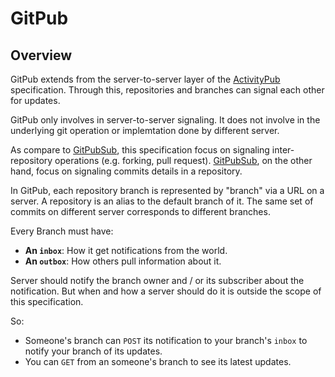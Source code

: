 # GitPub

## Overview

GitPub extends from the server-to-server layer of the [ActivityPub][activitypub] specification. Through this, repositories and branches can signal each other for updates.

GitPub only involves in server-to-server signaling. It does not involve in the underlying git operation or implemtation done by different server.

As compare to [GitPubSub][gitpubsub], this specification focus on signaling inter-repository operations (e.g. forking, pull request). [GitPubSub][gitpubsub], on the other hand, focus on signaling commits details in a repository.

In GitPub, each repository branch is represented by "branch" via a URL on a server. A repository is an alias to the default branch of it. The same set of commits on different server corresponds to different branches. 

Every Branch must have:

* **An `inbox`**: How it get notifications from the world.
* **An `outbox`**: How others pull information about it.

Server should notify the branch owner and / or its subscriber about the notification. But when and how a server should do it is outside the scope of this specification.

So:

* Someone's branch can `POST` its notification to your branch's `inbox` to notify your branch of its updates.
* You can `GET` from an someone's branch to see its latest updates.

[activitypub]: https://www.w3.org/TR/activitypub/
[gitpubsub]: https://www.apache.org/dev/gitpubsub.html